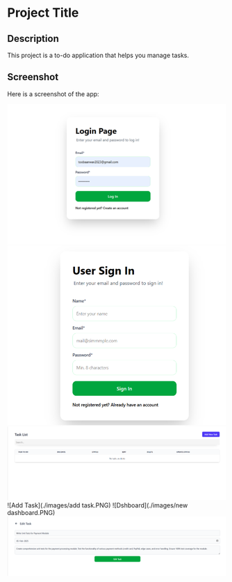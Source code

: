 # Project Title

## Description
This project is a to-do application that helps you manage tasks.

## Screenshot
Here is a screenshot of the app:

![Login](./images/login.PNG)
![Signup](./images/signup.PNG)
![Dashboard](./images/dashboard.PNG)
![Add Task](./images/add task.PNG)
![Dshboard](./images/new dashboard.PNG)
![Edit task](./images/edit.PNG)


